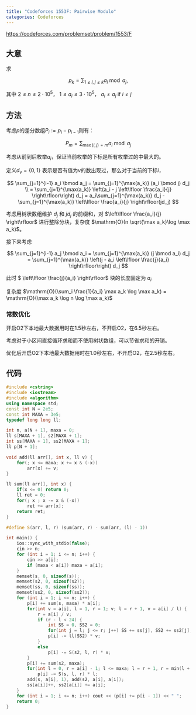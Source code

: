 ```yaml
---
title: "Codeforces 1553F: Pairwise Modulo"
categories: Codeforces
---
```


https://codeforces.com/problemset/problem/1553/F

## 大意

求

$$
p_k = \sum_{1 \le i, j \le k} a_i \bmod a_j,
$$

其中
$2 \le n \le 2 \cdot 10^5$， $1 \le a_i \le 3 \cdot 10^5$， $a_i \neq a_j$ if $i \ne j$

## 方法

考虑$p$的差分数组$P_i := p_i - p_{i - 1}$则有：

$$
P_m = \sum_{\max(i,j)=m} a_i \bmod a_j
$$

考虑从前到后枚举$a_i$，保证当前枚举的下标是所有枚举过的中最大的。

定义$d_v = \{0,1\}$ 表示是否有值为$v$的数出现过，那么对于当前的下标$i$，

$$
\sum_{j=1}^{i-1} a_i \bmod a_j = \sum_{j=1}^{\max(a_k)} (a_i \bmod j) d_j \\ =
\sum_{j=1}^{\max(a_k)} \left(a_i - j \left\lfloor \frac{a_i}{j} \right\rfloor\right) d_j = 
a_i\sum_{j=1}^{\max(a_k)} d_j - \sum_{j=1}^{\max(a_k)} \left\lfloor \frac{a_i}{j} \right\rfloor(jd_j)
$$

考虑用树状数组维护 $d_j$ 和 $jd_j$ 的前缀和，对 $\left\lfloor \frac{a_i}{j} \right\rfloor$ 进行整除分块，复杂度 $\mathrm{O}(n \sqrt{\max a_k}\log \max a_k)$。


接下来考虑

$$
\sum_{j=1}^{i-1} a_j \bmod a_i = \sum_{j=1}^{\max(a_k)} (j \bmod a_i) d_j =
\sum_{j=1}^{\max(a_k)} \left(j - a_i \left\lfloor \frac{j}{a_i} \right\rfloor\right) d_j
$$

此时 $ \left\lfloor \frac{j}{a_i} \right\rfloor$ 块的长度固定为 $a_i$

复杂度 $\mathrm{O}(\sum_i \frac{1}{a_i} \max a_k \log \max a_k) = \mathrm{O}(\max a_k \log n \log \max a_k)$

### 常数优化

开启O2下本地最大数据用时在1.5秒左右，不开启O2，在6.5秒左右。

考虑对于小区间直接循环求和而不使用树状数组，可以节省求和的开销。

优化后开启O2下本地最大数据用时在1.0秒左右，不开启O2，在2.5秒左右。


## 代码

```cpp
#include <cstring>
#include <iostream>
#include <algorithm>
using namespace std;
const int N = 2e5;
const int MAXA = 3e5;
typedef long long ll;

int n, a[N + 1], maxa = 0;
ll s[MAXA + 1], s2[MAXA + 1];
int ss[MAXA + 1], ss2[MAXA + 1];
ll p[N + 1];

void add(ll arr[], int x, ll v) {
    for(; x <= maxa; x += x & (-x))
        arr[x] += v;
}

ll sum(ll arr[], int x) {
    if(x <= 0) return 0;
    ll ret = 0;
    for(; x ; x -= x & (-x))
        ret += arr[x];
    return ret;
}

#define S(arr, l, r) (sum(arr, r) - sum(arr, (l) - 1))

int main() {
    ios::sync_with_stdio(false);
    cin >> n;
    for (int i = 1; i <= n; i++) {
        cin >> a[i];
        if (maxa < a[i]) maxa = a[i];
    }
    memset(s, 0, sizeof(s));
    memset(s2, 0, sizeof(s2));
    memset(ss, 0, sizeof(ss));
    memset(ss2, 0, sizeof(ss2));
    for (int i = 1; i <= n; i++) {
        p[i] += sum(s, maxa) * a[i];
        for(int v = a[i], l = 1, r = 1; v; l = r + 1, v = a[i] / l) {
            r = a[i] / v;
            if (r - l < 24) {
                int SS = 0, SS2 = 0;
                for(int j = l; j <= r; j++) SS += ss[j], SS2 += ss2[j];
                p[i] -= ll(SS2) * v;
            }
            else
                p[i] -= S(s2, l, r) * v;
        }
        p[i] += sum(s2, maxa);
        for(int l = 0, r = a[i] - 1; l <= maxa; l = r + 1, r = min(l + a[i] - 1, maxa))
            p[i] -= S(s, l, r) * l;
        add(s, a[i], 1), add(s2, a[i], a[i]);
        ss[a[i]]++, ss2[a[i]] += a[i];
    }
    for (int i = 1; i <= n; i++) cout << (p[i] += p[i - 1]) << " ";
    return 0;
}
```
